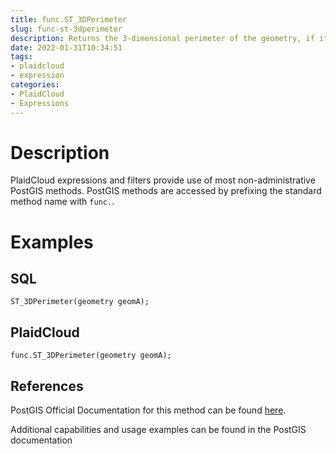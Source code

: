 ```yaml
---
title: func.ST_3DPerimeter
slug: func-st-3dperimeter
description: Returns the 3-dimensional perimeter of the geometry, if it is a polygon or multi-polygon
date: 2022-01-31T10:34:51
tags:
- plaidcloud
- expression
categories:
- PlaidCloud
- Expressions
---
```



# Description


PlaidCloud expressions and filters provide use of most non-administrative PostGIS methods. PostGIS methods are accessed by prefixing the standard method name with `func.`.



# Examples


## SQL



```
ST_3DPerimeter(geometry geomA);
```


## PlaidCloud



```
func.ST_3DPerimeter(geometry geomA);
```


## References


PostGIS Official Documentation for this method can be found [here](https://postgis.net/docs/manual-3.1/ST_3DPerimeter.html).



Additional capabilities and usage examples can be found in the PostGIS documentation

